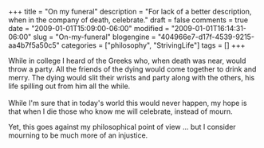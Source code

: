 +++
title = "On my funeral"
description = "For lack of a better description, when in the company of death, celebrate."
draft = false
comments = true
date = "2009-01-01T15:09:00-06:00"
modified = "2009-01-01T16:14:31-06:00"
slug = "On-my-funeral"
blogengine = "404966e7-d17f-4539-9215-aa4b7f5a50c5"
categories = ["philosophy", "StrivingLife"]
tags = []
+++

<p>
While in college I heard of the Greeks who, when death was near, would throw a party. All the friends of the dying would come together to drink and merry. The dying would slit their wrists and party along with the others, his life spilling out from him all the while.<br />
<br />
While I&#39;m sure that in today&#39;s world this would never happen, my hope is that when I die those who know me will celebrate, instead of mourn.
</p>
<p>
Yet, this goes against my philosophical point of view ... but I consider mourning to be much more of an injustice. 
</p>

